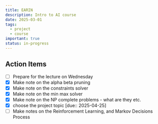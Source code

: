 ```yaml
---
title: EARIN
description: Intro to AI course
date: 2025-03-01
tags:
  - project
  - course
important: true
status: in-progress
---
```


## Action Items

- [ ] Prepare for the lecture on Wednesday
- [x] Make note on the alpha beta pruning
- [x] Make note on the constraints solver
- [x] Make note on the min max solver
- [x] Make note on the NP complete problems - what are they etc.
- [x] choose the project topic [due:: 2025-04-25]
- [ ] Make notes on the Reinforcement Learning, and Markov Decisions Process
